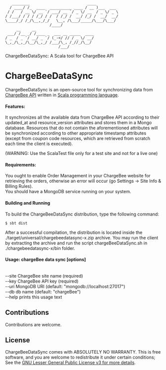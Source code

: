        ________                          ____
      / ____/ /_  ____  __________ ____ / __ )___  ___
     / /   / __ \/ __ `/ ___/ __ `/ _ \/ __  / _ \/ _ \
    / /___/ / / / /_/ / /  / /_/ /  __/ /_/ /  __/  __/
    \____/_/ /_/\__,_/_/   \__, /\___/_____/\___/\___/
                        /____/
         __     __
     ___/ /__ _/ /____ _  ___ __ _____  ____
    / _  / _ `/ __/ _ `/ (_-</ // / _ \/ __/
    \_,_/\_,_/\__/\_,_/ /___/\_, /_//_/\__/
                            /___/

ChargeBeeDataSync: A Scala tool for ChargeBee API

# ChargeBeeDataSync

ChargeBeeDataSync is an open-source tool for synchronizing data from [ChargeBee API](https://apidocs.chargebee.com/docs/api) written in [Scala programming language](http://scala-lang.org).

#### Features:

It synchronizes all the available data from ChargeBee API according to their updated_at and resource_version attributes and stores them in a Mongo database.
Resources that do not contain the aforementioned attributes will be synchronized according to other appropriate timestamp attributes (except from coupon code resources, which are retrieved from scratch each time the client is executed).

(WARNING: Use the ScalaTest file only for a test site and not for a live one)

#### Requirements:

You ought to enable Order Management in your ChargeBee website for retrieving the orders, otherwise an error will occur (go Settings -> Site Info & Billing Rules).
<br />You should have a MongoDB service running on your system.

#### Building and Running
To build the ChargeBeeDataSync distribution, type the following command:
```
$ sbt dist
```
After a successful compilation, the distribution is located inside the ./target/universal/chargebeedatasync-x.zip archive.
You may run the client by extracting the archive and run the script chargeBeeDataSync.sh in ./chargebeedatasync-x/bin folder.

#### Usage: chargeBee data sync [options]

  <br />--site <value>  ChargeBee site name (required)
  <br />--key <value>   ChargeBee API key (required)
  <br />--uri <value>   MongoDB URI (default: "mongodb://localhost:27017")
  <br />--db <value>    db name (default: "chargeBee")
  <br />--help          prints this usage text

## Contributions

Contributions are welcome.

## License

ChargeBeeDataSync comes with ABSOLUTELY NO WARRANTY. This is free software, and you are welcome to redistribute it
under certain conditions; See the [GNU Lesser General Public License v3 for more details](http://www.gnu.org/licenses/lgpl-3.0.html).